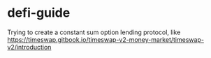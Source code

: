 # defi-guide
Trying to create a constant sum option lending protocol, like https://timeswap.gitbook.io/timeswap-v2-money-market/timeswap-v2/introduction
